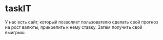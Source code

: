 # taskIT
У нас есть сайт, который позволяет пользователю сделать свой прогноз на рост
валюты, прикрепить к нему ставку. Затем получить свой выигрыш.

